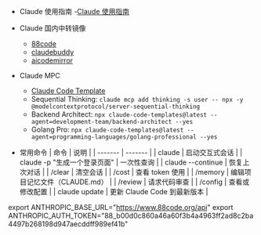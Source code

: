 

- Claude 使用指南
    -[Claude 使用指南](https://claude.develop-on.co.kr/zh/)

- Claude 国内中转镜像
    - [88code](https://88code.org/)
    - [claudebuddy](https://claudebuddy.fun/)
    - [aicodemirror](https://www.aicodemirror.com/)

- Claude MPC
    - [Claude Code Template](https://www.aitmpl.com/)
    - Sequential Thinking: `claude mcp add thinking -s user -- npx -y @modelcontextprotocol/server-sequential-thinking`
    - Backend Architect: `npx claude-code-templates@latest --agent=development-team/backend-architect --yes`
    - Golang Pro: `npx claude-code-templates@latest --agent=programming-languages/golang-professional --yes`



- 常用命令
| 命令	| 说明	|
| ------- | ------- |
| claude	| 启动交互式会话	|
| claude -p "生成一个登录页面"	| 一次性查询	|
| claude --continue	| 恢复上次对话	|
| /clear	| 清空会话	|
| /cost	| 查看 token 使用	|
| /memory	| 编辑项目记忆文件（CLAUDE.md）	|
| /review	| 请求代码审查	|
| /config	| 查看或修改配置	|
| claude update	| 更新 Claude Code 到最新版本	|

export ANTHROPIC_BASE_URL="https://www.88code.org/api"
export ANTHROPIC_AUTH_TOKEN="88_b00d0c860a46a60f3b4a4963ff2ad8c2ba4497b268198d947aecddff989ef41b"